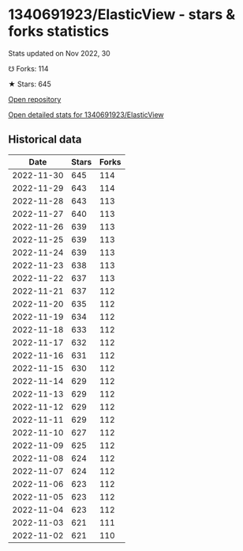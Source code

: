 # 1340691923/ElasticView - stars & forks statistics

Stats updated on Nov 2022, 30

☋ Forks: 114

★ Stars: 645

[Open repository](https://github.com/1340691923/ElasticView)

[Open detailed stats for 1340691923/ElasticView](https://reviewgithub.com/rep/1340691923/ElasticView)

## Historical data
| Date | Stars | Forks |
|------|-------|-------|
| 2022-11-30 | 645 | 114 | 
| 2022-11-29 | 643 | 114 | 
| 2022-11-28 | 643 | 113 | 
| 2022-11-27 | 640 | 113 | 
| 2022-11-26 | 639 | 113 | 
| 2022-11-25 | 639 | 113 | 
| 2022-11-24 | 639 | 113 | 
| 2022-11-23 | 638 | 113 | 
| 2022-11-22 | 637 | 113 | 
| 2022-11-21 | 637 | 112 | 
| 2022-11-20 | 635 | 112 | 
| 2022-11-19 | 634 | 112 | 
| 2022-11-18 | 633 | 112 | 
| 2022-11-17 | 632 | 112 | 
| 2022-11-16 | 631 | 112 | 
| 2022-11-15 | 630 | 112 | 
| 2022-11-14 | 629 | 112 | 
| 2022-11-13 | 629 | 112 | 
| 2022-11-12 | 629 | 112 | 
| 2022-11-11 | 629 | 112 | 
| 2022-11-10 | 627 | 112 | 
| 2022-11-09 | 625 | 112 | 
| 2022-11-08 | 624 | 112 | 
| 2022-11-07 | 624 | 112 | 
| 2022-11-06 | 623 | 112 | 
| 2022-11-05 | 623 | 112 | 
| 2022-11-04 | 623 | 112 | 
| 2022-11-03 | 621 | 111 | 
| 2022-11-02 | 621 | 110 | 

